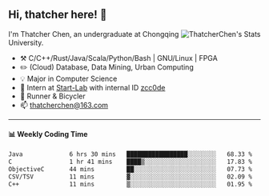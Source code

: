 ## Hi, thatcher here! :wave:

<img align="right" src="https://github-readme-stats.vercel.app/api?username=thatcherchen&title_color=333&text_color=777" alt="ThatcherChen's Stats" >

I'm Thatcher Chen, an undergraduate at Chongqing University.

- :hammer_and_pick:  C/C++/Rust/Java/Scala/Python/Bash | GNU/Linux | FPGA
- :pencil2:  (Cloud) Database, Data Mining, Urban Computing
- :bulb:   Major in Computer Science
- :telescope:  Intern at [Start-Lab](https://github.com/Spatio-Temporal-Lab) with internal ID [zcc0de](https://github.com/zcc0de)
- :seedling:  Runner & Bicycler
- :mailbox: thatcherchen@163.com

---

#### :bar_chart: Weekly Coding Time

<!--START_SECTION:waka-->

```txt
Java             6 hrs 30 mins   █████████████████░░░░░░░░   68.33 %
C                1 hr 41 mins    ████▒░░░░░░░░░░░░░░░░░░░░   17.83 %
ObjectiveC       44 mins         ██░░░░░░░░░░░░░░░░░░░░░░░   07.73 %
CSV/TSV          11 mins         ▓░░░░░░░░░░░░░░░░░░░░░░░░   02.09 %
C++              11 mins         ▒░░░░░░░░░░░░░░░░░░░░░░░░   01.95 %
```

<!--END_SECTION:waka-->
